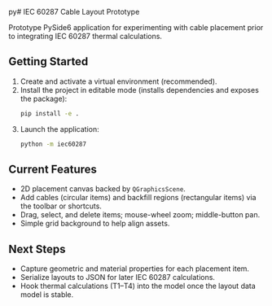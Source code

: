 py# IEC 60287 Cable Layout Prototype

Prototype PySide6 application for experimenting with cable placement prior to integrating IEC 60287 thermal calculations.

## Getting Started

1. Create and activate a virtual environment (recommended).
2. Install the project in editable mode (installs dependencies and exposes the package):
   ```bash
   pip install -e .
   ```
3. Launch the application:
   ```bash
   python -m iec60287
   ```

## Current Features

- 2D placement canvas backed by `QGraphicsScene`.
- Add cables (circular items) and backfill regions (rectangular items) via the toolbar or shortcuts.
- Drag, select, and delete items; mouse-wheel zoom; middle-button pan.
- Simple grid background to help align assets.

## Next Steps

- Capture geometric and material properties for each placement item.
- Serialize layouts to JSON for later IEC 60287 calculations.
- Hook thermal calculations (T1–T4) into the model once the layout data model is stable.

